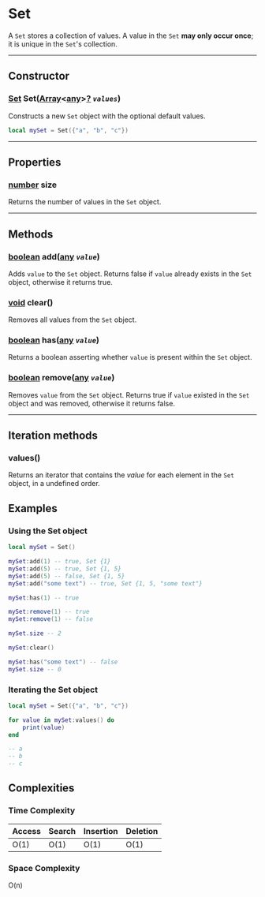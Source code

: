 # Set

A `Set` stores a collection of values. A value in the `Set` **may only occur once**; it is unique in the `Set`'s collection.

---

## Constructor

### [Set](set.md) Set([Array](https://developer.roblox.com/en-us/articles/Table)<[any]()\><u>[?](https://developer.roblox.com/en-us/articles/Nil)</u> *`values`*)
Constructs a new `Set`  object with the optional default values.

```lua
local mySet = Set({"a", "b", "c"})
```

---

## Properties

### [number](https://developer.roblox.com/en-us/articles/Numbers) size

Returns the number of values in the `Set` object.

---

## Methods

### [boolean](https://developer.roblox.com/en-us/articles/Boolean) add([any]() *`value`*)

Adds `value` to the `Set` object. Returns false if `value` already exists in the `Set` object, otherwise it returns true.

### [void]() clear()

Removes all values from the `Set` object.

### [boolean](https://developer.roblox.com/en-us/articles/Boolean) has([any]() *`value`*)

Returns a boolean asserting whether `value` is present within the `Set` object.

### [boolean](https://developer.roblox.com/en-us/articles/Boolean) remove([any]() *`value`*)

Removes `value` from the `Set` object. Returns true if `value` existed in the `Set` object and was removed, otherwise it returns false.

---

## Iteration methods

### values()

Returns an iterator that contains the *value* for each element in the `Set` object, in a undefined order.

## Examples

### Using the Set object

```lua
local mySet = Set()

mySet:add(1) -- true, Set {1}
mySet:add(5) -- true, Set {1, 5}
mySet:add(5) -- false, Set {1, 5}
mySet:add("some text") -- true, Set {1, 5, "some text"}

mySet:has(1) -- true

mySet:remove(1) -- true
mySet:remove(1) -- false

mySet.size -- 2

mySet:clear()

mySet:has("some text") -- false
mySet.size -- 0
```

### Iterating the Set object

```lua
local mySet = Set({"a", "b", "c"})

for value in mySet:values() do
    print(value)
end

-- a
-- b
-- c
```

## Complexities

### Time Complexity

| **Access** | **Search** | **Insertion** | **Deletion** |
|------------|------------|---------------|--------------|
| O(1)       | O(1)       | O(1)          | O(1)         |

### Space Complexity

O(n)
